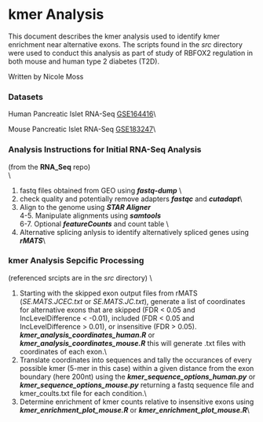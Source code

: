 # kmer Analysis
This document describes the kmer analysis used to identify kmer enrichment near alternative exons. The scripts found in the *src* directory were used to conduct this analysis as part of study of RBFOX2 regulation in both mouse and human type 2 diabetes (T2D). 

Written by Nicole Moss

### Datasets

Human Pancreatic Islet RNA-Seq [GSE164416](https://www.ncbi.nlm.nih.gov/geo/query/acc.cgi?acc=GSE164416)\

Mouse Pancreatic Islet RNA-Seq [GSE183247](https://www.ncbi.nlm.nih.gov/geo/query/acc.cgi?acc=GSE183247)\

### Analysis Instructions for Initial RNA-Seq Analysis 
(from the **RNA_Seq** repo)\
\
1. fastq files obtained from GEO using ***fastq-dump*** \
2. check quality and potentially remove adapters ***fastqc*** and ***cutadapt***\
3. Align to the genome using ***STAR Aligner***\
4-5. Manipulate alignments using ***samtools***\
6-7. Optional ***featureCounts*** and count table \
8. Alternative splicing anlysis to identify alternatively spliced genes using ***rMATS***\

### kmer Analysis Sepcific Processing 
(referenced srcipts are in the *src* directory\)
\
1. Starting with the skipped exon output files from rMATS (*SE.MATS.JCEC.txt* or *SE.MATS.JC.txt*), generate a list of coordinates for alternative exons that are skipped (FDR < 0.05 and IncLevelDifference < -0.01), included (FDR < 0.05 and IncLevelDifference > 0.01), or insensitive (FDR > 0.05). ***kmer_analysis_coordinates_human.R*** or ***kmer_analysis_coordinates_mouse.R*** this will generate .txt files with coordinates of each exon.\
2. Translate coordinates into sequences and tally the occurances of every possible kmer (5-mer in this case) within a given distance from the exon boundary (here 200nt) using the ***kmer_sequence_options_human.py*** or ***kmer_sequence_options_mouse.py*** returning a fastq sequence file and kmer_coults.txt file for each condition.\ 
3. Determine enrichment of kmer counts relative to insensitive exons using ***kmer_enrichment_plot_mouse.R*** or ***kmer_enrichment_plot_mouse.R***\

